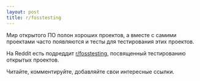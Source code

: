 ```yaml
---
layout: post
title: r/fosstesting
---
```




Мир открытого ПО полон хороших проектов, а вместе с самими проектами
часто появляются и тесты для тестирования этих проектов.

На Reddit есть подреддит [r/fosstesting](https://www.reddit.com/r/fosstesting/),
посвященный тестированию открытых проектов.

Читайте, комментируйте, добавляйте свои интересные ссылки.
